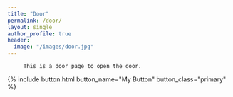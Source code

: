 ```yaml
---
title: "Door"
permalink: /door/
layout: single
author_profile: true
header:
  image: "/images/door.jpg"
---
```


         This is a door page to open the door. 
{% include button.html button_name="My Button" button_class="primary" %}